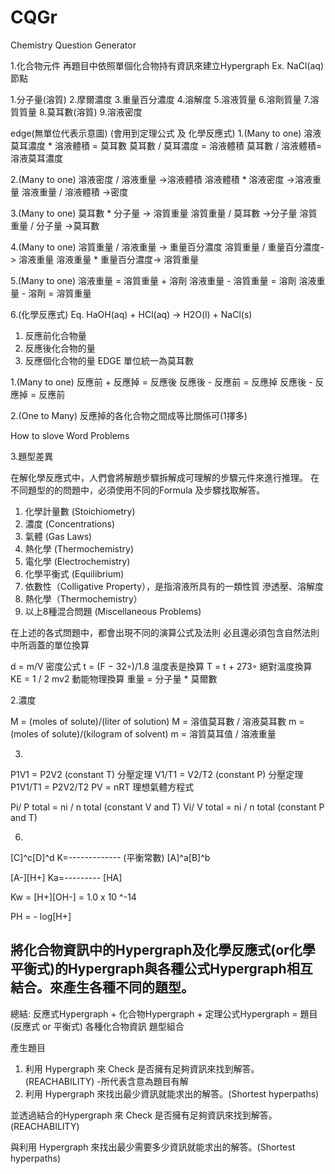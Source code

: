 # CQGr
Chemistry Question Generator

1.化合物元件
再題目中依照單個化合物持有資訊來建立Hypergraph
Ex. NaCl(aq)
節點

1.分子量(溶質)
2.摩爾濃度
3.重量百分濃度
4.溶解度
5.溶液質量
6.溶劑質量
7.溶質質量
8.莫耳數(溶質)
9.溶液密度

edge(無單位代表示意圖)  (會用到定理公式 及 化學反應式)
1.(Many to one)
溶液莫耳濃度 * 溶液體積 = 莫耳數
莫耳數 / 莫耳濃度 = 溶液體積
莫耳數 / 溶液體積= 溶液莫耳濃度

2.(Many to one)
溶液密度 /  溶液重量 ->溶液體積
溶液體積 * 溶液密度 ->溶液重量
溶液重量 / 溶液體積 ->密度

3.(Many to one)
莫耳數 * 分子量 -> 溶質重量
溶質重量 / 莫耳數 ->分子量
溶質重量 / 分子量 ->莫耳數

4.(Many to one)
溶質重量 / 溶液重量 -> 重量百分濃度
溶質重量 / 重量百分濃度-> 溶液重量
溶液重量 * 重量百分濃度-> 溶質重量

5.(Many to one)
溶液重量 = 溶質重量 + 溶劑
溶液重量 - 溶質重量 = 溶劑
溶液重量 - 溶劑 = 溶質重量

6.(化學反應式)
Eq. HaOH(aq) + HCl(aq) -> H2O(l) + NaCl(s)

1. 反應前化合物量
2. 反應後化合物的量
3. 反應個化合物的量
EDGE
單位統一為莫耳數

1.(Many to one)
反應前 + 反應掉 = 反應後
反應後 - 反應前 = 反應掉
反應後 - 反應掉 = 反應前

2.(One to Many)
反應掉的各化合物之間成等比關係可(1擇多)




 How to slove Word Problems


3.題型差異

在解化學反應式中，人們會將解題步驟拆解成可理解的步驟元件來進行推理。
在不同題型的的問題中，必須使用不同的Formula 及步驟找取解答。

1. 化學計量數 (Stoichiometry)
2. 濃度 (Concentrations)
3. 氣體 (Gas Laws)
4. 熱化學 (Thermochemistry)
5. 電化學 (Electrochemistry)
6. 化學平衡式 (Equilibrium)
7. 依數性（Colligative Property），是指溶液所具有的一類性質 滲透壓、溶解度
8. 熱化學（Thermochemistry）
9. 以上8種混合問題 (Miscellaneous Problems)

在上述的各式問題中，都會出現不同的演算公式及法則
必且還必須包含自然法則中所涵蓋的單位換算

d = m/V 密度公式
t = (F − 32◦)/1.8 溫度表是換算
T = t + 273◦  絕對溫度換算
KE =  1 / 2 mv2 動能物理換算
重量 = 分子量 * 莫爾數

2.濃度

M = (moles of solute)/(liter of solution) M = 溶值莫耳數 / 溶液莫耳數
m = (moles of solute)/(kilogram of solvent) m = 溶質莫耳值 / 溶液重量

3.
P1V1 = P2V2 (constant T) 分壓定理
V1/T1 = V2/T2 (constant P) 分壓定理
P1V1/T1 = P2V2/T2
PV = nRT 理想氣體方程式

Pi/ P total = ni / n total (constant V and T)
Vi/ V total = ni / n total (constant P and T)

6.
  [C]^c[D]^d
K=------------- (平衡常數)
  [A]^a[B]^b

   [A-][H+]
Ka=---------
   [HA]
   
Kw = [H+][OH-] = 1.0 x 10 ^-14

PH =  - log[H+]

將化合物資訊中的Hypergraph及化學反應式(or化學平衡式)的Hypergraph與各種公式Hypergraph相互結合。來產生各種不同的題型。
----------------------------------------------------------------------------------------------------------------------

總結:
  反應式Hypergraph + 化合物Hypergraph + 定理公式Hypergraph = 題目
 (反應式 or 平衡式)  各種化合物資訊     題型組合 
 




產生題目

1. 利用 Hypergraph 來 Check 是否擁有足夠資訊來找到解答。(REACHABILITY) 
  -所代表含意為題目有解
2. 利用 Hypergraph 來找出最少資訊就能求出的解答。(Shortest hyperpaths)


並透過結合的Hypergraph 來 Check 是否擁有足夠資訊來找到解答。(REACHABILITY)

與利用 Hypergraph 來找出最少需要多少資訊就能求出的解答。(Shortest hyperpaths)


